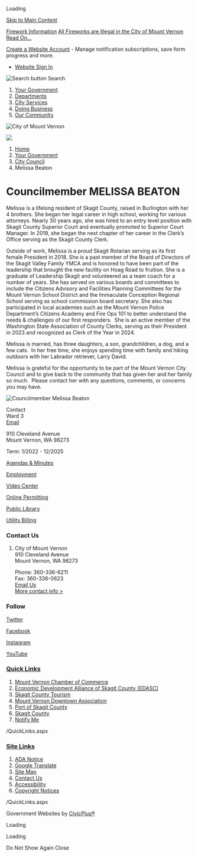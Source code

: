 Loading

[Skip to Main Content](https://mountvernonwa.gov/880/Melissa-Beaton/)

[Firework Information](https://mountvernonwa.gov/AlertCenter.aspx) [All Fireworks are Illegal in the City of Mount Vernon Read On...](https://www.mountvernonwa.gov/1117/Firework-Information)

[Create a Website Account](https://mountvernonwa.gov/MyAccount/ProfileCreate) - Manage notification subscriptions, save form progress and more.   

- [Website Sign In](https://mountvernonwa.gov/MyAccount)

![Search button](https://mountvernonwa.gov/ImageRepository/Document?documentID=14224) Search

1. [Your Government](https://mountvernonwa.gov/27/Your-Government)
2. [Departments](https://mountvernonwa.gov/8/Departments)
3. [City Services](https://mountvernonwa.gov/31/City-Services)
4. [Doing Business](https://mountvernonwa.gov/35/Doing-Business)
5. [Our Community](https://mountvernonwa.gov/9/Our-Community)

![City of Mount Vernon](https://mountvernonwa.gov/ImageRepository/Document?documentID=14205)

![](https://mountvernonwa.gov/ImageRepository/Document?documentID=14203)

1. [Home](https://mountvernonwa.gov)
2. [Your Government](https://mountvernonwa.gov/27/Your-Government)
3. [City Council](https://mountvernonwa.gov/98/City-Council)
4. Melissa Beaton

# Councilmember MELISSA BEATON

Melissa is a lifelong resident of Skagit County, raised in Burlington with her 4 brothers. She began her legal career in high school, working for various attorneys. Nearly 30 years ago, she was hired to an entry level position with Skagit County Superior Court and eventually promoted to Superior Court Manager. In 2019, she began the next chapter of her career in the Clerk’s Office serving as the Skagit County Clerk.

Outside of work, Melissa is a proud Skagit Rotarian serving as its first female President in 2018. She is a past member of the Board of Directors of the Skagit Valley Family YMCA and is honored to have been part of the leadership that brought the new facility on Hoag Road to fruition. She is a graduate of Leadership Skagit and volunteered as a team coach for a number of years. She has served on various boards and committees to include the Citizens Advisory and Facilities Planning Committees for the Mount Vernon School District and the Immaculate Conception Regional School serving as school commission board secretary. She also has participated in local academies such as the Mount Vernon Police Department’s Citizens Academy and Fire Ops 101 to better understand the needs &amp; challenges of our first responders.  She is an active member of the Washington State Association of County Clerks, serving as their President in 2023 and recognized as Clerk of the Year in 2024.

Melissa is married, has three daughters, a son, grandchildren, a dog, and a few cats.  In her free time, she enjoys spending time with family and hiking outdoors with her Labrador retriever, Larry David. 

Melissa is grateful for the opportunity to be part of the Mount Vernon City Council and to give back to the community that has given her and her family so much.  Please contact her with any questions, comments, or concerns you may have.

![Councilmember Melissa Beaton](https://mountvernonwa.gov/ImageRepository/Document?documentID=13679 "Councilmember Melissa Beaton")

Contact  
Ward 3  
[Email](mailto:melissab@mountvernonwa.gov)

910 Cleveland Avenue  
Mount Vernon, WA 98273

Term: 1/2022 - 12/2025

[Agendas &amp; Minutes](https://mountvernonwa.gov/agendacenter)

[Employment](https://www.governmentjobs.com/careers/mtvernonwa)

[Video Center](https://www.youtube.com/channel/UCUob_hcQUmd4S93YkletdrA)

[Online Permitting](https://ci-mountvernon-wa.smartgovcommunity.com/Public/Home)

[Public Library](https://mountvernonwa.gov/175/Library)

[Utility Billing](https://ipn.paymentus.com/cp/cmv)

### Contact Us

1. City of Mount Vernon  
   910 Cleveland Avenue  
   Mount Vernon, WA 98273
   
   Phone: 360-336-6211  
   Fax: 360-336-0623  
   [Email Us](mailto:mvmayor@mountvernonwa.gov)  
   [More contact info &gt;](https://mountvernonwa.gov/Directory.aspx)

### Follow

[Twitter](https://twitter.com/mountvernonwa)

[Facebook](https://www.facebook.com/Mt-Vernon-WA-154457071245372)

[Instagram](https://mountvernonwa.gov/facebook)

[YouTube](https://www.youtube.com/channel/UCUob_hcQUmd4S93YkletdrA)

### [Quick Links](https://mountvernonwa.gov/QuickLinks.aspx?CID=11)

1. [Mount Vernon Chamber of Commerce](https://www.mountvernonchamber.com)
2. [Economic Development Alliance of Skagit County (EDASC)](https://www.skagit.org)
3. [Skagit County Tourism](https://www.visitskagitvalley.com)
4. [Mount Vernon Downtown Association](https://www.mountvernondowntown.org)
5. [Port of Skagit County](https://www.portofskagit.com)
6. [Skagit County](https://www.skagitcounty.net/Departments/Home)
7. [Notify Me](https://mountvernonwa.gov/list.aspx)

/QuickLinks.aspx

### [Site Links](https://mountvernonwa.gov/QuickLinks.aspx?CID=105)

1. [ADA Notice](https://mountvernonwa.gov/936/ADA-Notice)
2. [Google Translate](https://mountvernonwa-gov.translate.goog/?_x_tr_sl=auto&_x_tr_tl=es&_x_tr_hl=en)
3. [Site Map](https://mountvernonwa.gov/sitemap)
4. [Contact Us](https://mountvernonwa.gov/directory.aspx)
5. [Accessibility](https://mountvernonwa.gov/Accessibility)
6. [Copyright Notices](https://mountvernonwa.gov/site/copyright)

/QuickLinks.aspx

Government Websites by [CivicPlus®](https://connect.civicplus.com/referral)

Loading

Loading

Do Not Show Again Close